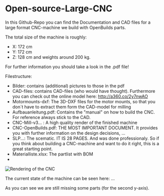 # Open-source-Large-CNC
In this Github-Repo you can find the Documentation and CAD files for a large format CNC-machine we build with OpenBuilds parts.

The total size of the machine is roughly:
-	X: 172 cm
-	Y: 172 cm
-	Z: 128 cm
and weights around 200 kg.

For further information you should take a look in the .pdf file! 

Filestructure:

- Bilder: contains (additional) pictures to those in the pdf
- CAD-files: contains CAD-files (who would have thought). Furthermore you can check out the online model here: http://a360.co/2y7nwAO 
- Motormounts-dxf: The 3D-DXF files for the motor mounts, so that you don´t have to extract them form the CAD-model for milling
- Aufbauanleitung.pdf: Contains the "manual" on how to build the CNC. For reference always stick to the CAD.
- CNC-Mill-v3... : A high quality render of the finished machine
- CNC-OpenBuilds.pdf: THE MOST IMPORTANT DOCUMENT. It provides you with further information on the design decisions, ...
- SLP...: The scematic. IT IS 28 PAGES. And was done professionaly. So if you think about building a CNC-machine and want to do it right, this is a great starting point.
- Materialliste.xlsx: The partlist with BOM
- 



![Rendering of the CNC](https://raw.githubusercontent.com/Sebastian-Schuetz/Open-source-Large-CNC/master/CNC-Mill-v3_2019-Mar-18_07-30-56PM-000_CustomizedView6740137762_png_alpha.png?token=AugobLafXsgdbW5R6IiXrhIDvUx-e74Tks5cmkPdwA%3D%3D)

The current state of the machine can be seen here:
...

As you can see we are still missing some parts (for the second y-axis).

